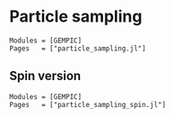 # Particle sampling

```@autodocs
Modules = [GEMPIC]
Pages   = ["particle_sampling.jl"]
```

## Spin version

```@autodocs
Modules = [GEMPIC]
Pages   = ["particle_sampling_spin.jl"]
```

